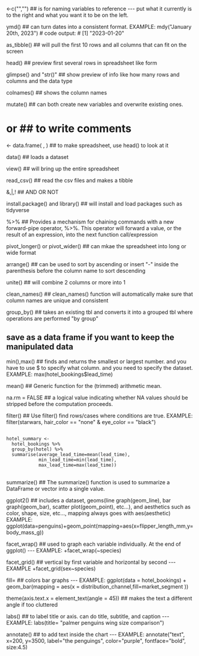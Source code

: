 <-c("","")  ## is for naming variables to reference --- put what it currently is to the right and what you want it to be on the left.

ymd()  ## can turn dates into a consistent format. EXAMPLE: mdy("January 20th, 2023")
                                                          # code output:
                                                          # [1] "2023-01-20"

as_tibble()  ## will pull the first 10 rows and all columns that can fit on the screen

head()  ## preview first several rows in spreadsheet like form

glimpse() and "str()"  ## show preview of info like how many rows and columns and the data type 

colnames()  ## shows the column names 

mutate() ##  can both create new variables and overwrite existing ones.

# or ## to write comments

<- data.frame( , )  ## to make spreadsheet, use head() to look at it

data()  ## loads a dataset

view()  ## will bring up the entire spreadsheet

read_csv()  ## read the csv files and makes a tibble


&,|,!  ## AND  OR  NOT 

install.package() and library()  ## will install and load packages such as tidyverse

%>%  ## Provides a mechanism for chaining commands with a new forward-pipe operator, %>%. This operator will forward a value, or the result of an expression, into the next function call/expression

pivot_longer() or  pivot_wider()  ## can mkae the spreadsheet into long or wide format

arrange()  ## can be used to sort by ascending or insert "-" inside the parenthesis before the column name to sort descending

unite()  ## will combine 2 columns or more into 1

clean_names()  ## clean_names() function will automatically make sure that column names are unique and consistent

group_by()  ## takes an existing tbl and converts it into a grouped tbl where operations are performed "by group"

## save as a data frame if you want to keep the manipulated data

min(),max()  ## finds and returns the smallest or largest number. and you have to use $ to specify what column. and you need to specify the dataset.   EXAMPLE: max(hotel_bookings$lead_time)

mean()  ## Generic function for the (trimmed) arithmetic mean.

na.rm = FALSE ## a logical value indicating whether NA values should be stripped before the computation proceeds.

filter()  ## Use filter() find rows/cases where conditions are true.  EXAMPLE: filter(starwars, hair_color == "none" & eye_color == "black")

##
```{r group and summarize}
hotel_summary <- 
  hotel_bookings %>%
  group_by(hotel) %>%
  summarise(average_lead_time=mean(lead_time),
            min_lead_time=min(lead_time),
            max_lead_time=max(lead_time))
```
##

summarize()  ## The summarize() function is used to summarize a DataFrame or vector into a single value.

ggplot2() ## includes a dataset, geoms(line graph(geom_line), bar graph(geom_bar), scatter plot(geom_point), etc...), and aesthetics such as color, shape, size, etc..., mapping always goes with aes(aesthetic)  EXAMPLE: ggplot(data=penguins)+geom_point(mapping=aes(x=flipper_length_mm,y=body_mass_g))

facet_wrap()  ## used to graph each variable individually. At the end of ggplot() --- EXAMPLE: +facet_wrap(~species)

facet_grid()  ## vertical by first variable and horizontal by second --- EXAMPLE +facet_grid(sex~species)

fill=  ## colors bar graphs --- EXAMPLE: ggplot(data = hotel_bookings) +
  geom_bar(mapping = aes(x = distribution_channel,fill=market_segment ))

 theme(axis.text.x = element_text(angle = 45))  ## makes the text a different angle if too cluttered

 labs()  ## to label title or axis. can do title, subtitle, and caption --- EXAMPLE: labs(title= "palmer penguins wing size comparison")

annotate()  ## to add text inside the chart --- EXAMPLE: annotate("text", x=200, y=3500, label="the penguings", color="purple", fontface="bold", size:4.5)

